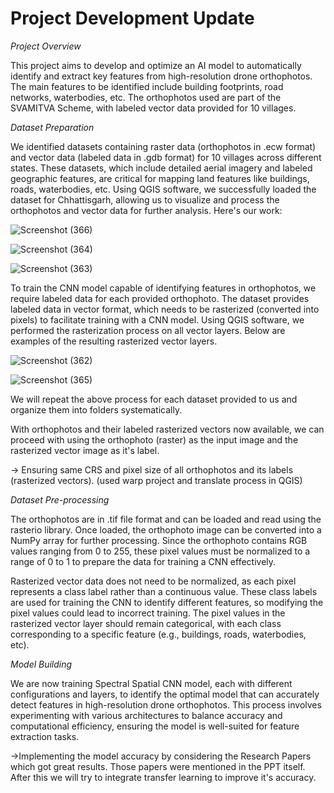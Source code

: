 # Project Development Update 

_Project Overview_

This project aims to develop and optimize an AI model to automatically identify and extract key features from high-resolution drone orthophotos. The main features to be identified include building footprints, road networks, waterbodies, etc. The orthophotos used are part of the SVAMITVA Scheme, with labeled vector data provided for 10 villages.

_Dataset Preparation_

We identified datasets containing raster data (orthophotos in .ecw format) and vector data (labeled data in .gdb format) for 10 villages across different states. These datasets, which include detailed aerial imagery and labeled geographic features, are critical for mapping land features like buildings, roads, waterbodies, etc. Using QGIS software, we successfully loaded the dataset for Chhattisgarh, allowing us to visualize and process the orthophotos and vector data for further analysis. Here's our work:

![Screenshot (366)](https://github.com/user-attachments/assets/52394642-7100-4b61-9e88-cab108815bdc)

![Screenshot (364)](https://github.com/user-attachments/assets/53741fa6-73cc-44a2-a5e5-8255b8702d77)

![Screenshot (363)](https://github.com/user-attachments/assets/9fe7bbc6-ed51-47d6-9b72-0f8d213ba4b7)

To train the CNN model capable of identifying features in orthophotos, we require labeled data for each provided orthophoto. The dataset provides labeled data in vector format, which needs to be rasterized (converted into pixels) to facilitate training with a CNN model. Using QGIS software, we performed the rasterization process on all vector layers. Below are examples of the resulting rasterized vector layers.

![Screenshot (362)](https://github.com/user-attachments/assets/ebe5be8b-0339-4640-83b2-22703a6ef006)

![Screenshot (365)](https://github.com/user-attachments/assets/e1c68855-4774-4dac-9c04-0294a759712d)

We will repeat the above process for each dataset provided to us and organize them into folders systematically.

With orthophotos and their labeled rasterized vectors now available, we can proceed with using the orthophoto (raster) as the input image and the rasterized vector image as it's label.

-> Ensuring same CRS and pixel size of all orthophotos and its labels (rasterized vectors). (used warp project and translate process in QGIS)

_Dataset Pre-processing_

The orthophotos are in .tif file format and can be loaded and read using the rasterio library. Once loaded, the orthophoto image can be converted into a NumPy array for further processing. Since the orthophoto contains RGB values ranging from 0 to 255, these pixel values must be normalized to a range of 0 to 1 to prepare the data for training a CNN effectively.

Rasterized vector data does not need to be normalized, as each pixel represents a class label rather than a continuous value. These class labels are used for training the CNN to identify different features, so modifying the pixel values could lead to incorrect training. The pixel values in the rasterized vector layer should remain categorical, with each class corresponding to a specific feature (e.g., buildings, roads, waterbodies, etc).

_Model Building_

We are now training Spectral Spatial CNN model, each with different configurations and layers, to identify the optimal model that can accurately detect features in high-resolution drone orthophotos. This process involves experimenting with various architectures to balance accuracy and computational efficiency, ensuring the model is well-suited for feature extraction tasks.

->Implementing the model accuracy by considering the Research Papers which got great results. Those papers were mentioned in the PPT itself. After this we will try to integrate transfer learning to improve it's accuracy.
